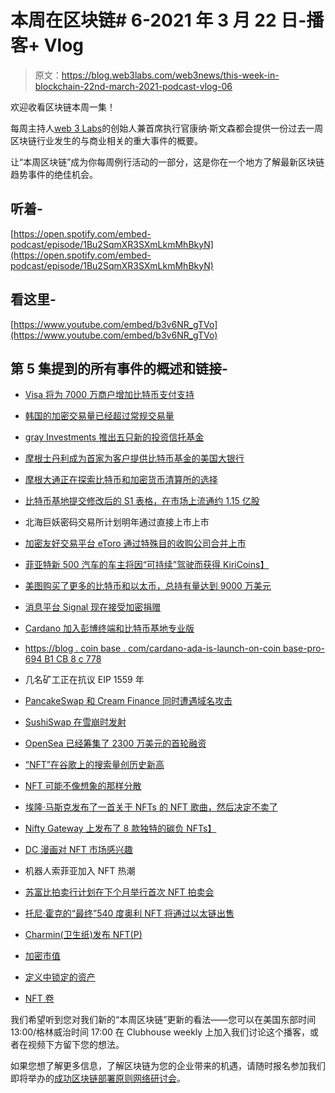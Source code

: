 # 本周在区块链# 6-2021 年 3 月 22 日-播客+ Vlog

> 原文：<https://blog.web3labs.com/web3news/this-week-in-blockchain-22nd-march-2021-podcast-vlog-06>

欢迎收看区块链本周一集！

每周主持人[](https://twitter.com/conors10%E2%80%8B%E2%80%8B)[web 3 Labs](https://www.web3labs.com/)的创始人兼首席执行官康纳·斯文森都会提供一份过去一周区块链行业发生的与商业相关的重大事件的概要。

让“本周区块链”成为你每周例行活动的一部分，这是你在一个地方了解最新区块链趋势事件的绝佳机会。

## 听着-

[https://open.spotify.com/embed-podcast/episode/1Bu2SqmXR3SXmLkmMhBkyN](https://open.spotify.com/embed-podcast/episode/1Bu2SqmXR3SXmLkmMhBkyN)

## 看这里-

[https://www.youtube.com/embed/b3v6NR_gTVo](https://www.youtube.com/embed/b3v6NR_gTVo)

## 第 5 集提到的所有事件的概述和链接-

*   [Visa 将为 7000 万商户增加比特币支付支持](https://www.btctimes.com/news/visa-plans-to-enable-bitcoin-purchases)
*   [韩国的加密交易量已经超过常规交易量](https://twitter.com/thecryptolark/status/1371301146929688583?s=28)
*   [gray Investments 推出五只新的投资信托基金](http://www.globenewswire.com/news-release/2021/03/17/2194615/0/en/Grayscale-Investments-Launches-Five-New-Investment-Trusts.html)
*   [摩根士丹利成为首家为客户提供比特币基金的美国大银行](https://www.cnbc.com/2021/03/17/bitcoin-morgan-stanley-is-the-first-big-us-bank-to-offer-wealthy-clients-access-to-bitcoin-funds.html)
*   [摩根大通正在探索比特币和加密货币清算所的选择](https://www.forbes.com/sites/billybambrough/2021/03/15/jpmorgan-is-eyeing-bitcoin-and-crypto-clearinghouse-options-amid-huge-price-rally/?sh=534714886004)
*   [比特币基地提交修改后的 S1 表格，在市场上流通约 1.15 亿股](https://www.theblockcrypto.com/post/98593/coinbase-files-revised-s-1-float-about-115-million-shares)
*   北海巨妖密码交易所计划明年通过直接上市上市
*   [加密友好交易平台 eToro 通过特殊目的收购公司合并上市](https://uk.news.yahoo.com/trading-platform-etoro-public-via-191415609.html)
*   [菲亚特新 500 汽车的车主将因“可持续”驾驶而获得 KiriCoins】](https://www.fiat.com/electric-car/kiri)
*   [美图购买了更多的比特币和以太币，总持有量达到 9000 万美元](https://www.coindesk.com/meitu-buys-more-bitcoin-ether-bringing-total-holdings-to-90m)
*   [消息平台 Signal 现在接受加密捐赠](https://www.theblockcrypto.com/linked/98372/signal-encrypted-message-app-crypto-donations)
*   [Cardano 加入彭博终端和比特币基地专业版](https://decrypt.co/61413/report-cardano-added-to-bloomberg-terminal)
*   [https://blog . coin base . com/cardano-ada-is-launch-on-coin base-pro-694 B1 CB 8 c 778](https://blog.coinbase.com/cardano-ada-is-launching-on-coinbase-pro-694b1cb8c778)
*   几名矿工正在抗议 EIP 1559 年
*   [PancakeSwap 和 Cream Finance 同时遭遇域名攻击](https://www.theblockcrypto.com/linked/98353/defi-pancakeswap-cream-dns-hijackings)
*   [SushiSwap 在雪崩时发射](https://medium.com/avalancheavax/sushiswap-launches-on-avalanche-bringing-another-leading-dex-to-avalanches-growing-defi-ecosystem-8b84e966251f)
*   [OpenSea 已经筹集了 2300 万美元的首轮融资](https://opensea.io/blog/announcements/opensea-raises-23m-to-scale-the-largest-marketplace-for-nfts/)
*   [“NFT”在谷歌上的搜索量创历史新高](https://www.theblockcrypto.com/linked/98358/nft-search-volume-on-google-hits-all-time-high-as-platform-user-count-nears-400k)

*   [NFT 可能不像想象的那样分散](https://twitter.com/jonty/status/1372170724459343874)

*   [埃隆·马斯克发布了一首关于 NFTs 的 NFT 歌曲，然后决定不卖了](https://twitter.com/elonmusk/status/1371969967176957956)

*   [Nifty Gateway 上发布了 8 款独特的碳负 NFTs】](https://www.carbondrop.art/)

*   [DC 漫画对 NFT 市场感兴趣](https://twitter.com/Bloqbot/status/1371152169626390536)

*   机器人索菲亚加入 NFT 热潮

*   [苏富比拍卖行计划在下个月举行首次 NFT 拍卖会](https://www.theblockcrypto.com/linked/98448/high-end-auction-house-sothebys-nft-pak)

*   [托尼·霍克的“最终”540 度奥利 NFT 将通过以太链出售](https://twitter.com/tonyhawk/status/1372425655913123840)

*   [Charmin(卫生纸)发布 NFT(P)](https://www.businesswire.com/news/home/20210317005594/en/Charmin%C2%AE-Rolls-Out-First-Ever-NFT-P)

*   [加密市值](https://www.coingecko.com/en/global_charts)
*   [定义中锁定的资产](https://defipulse.com/)
*   [NFT 卷](https://nonfungible.com/market/history)

我们希望听到您对我们新的“本周区块链”更新的看法——您可以在美国东部时间 13:00/格林威治时间 17:00 在 Clubhouse weekly 上加入我们讨论这个播客，或者在视频下方留下您的想法。

如果您想了解更多信息，了解区块链为您的企业带来的机遇，请随时报名参加我们即将举办的[成功区块链部署原则网络研讨会](https://www.web3labs.com/principles-webinar)。